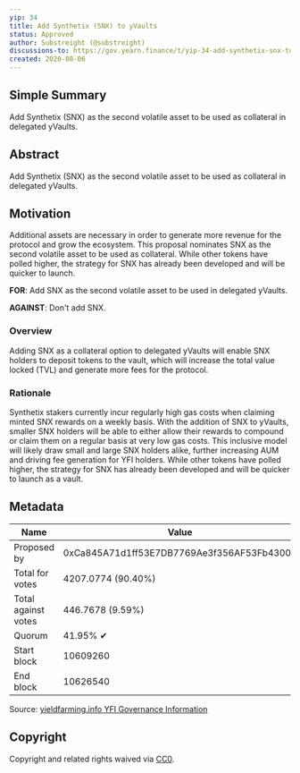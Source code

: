 ```yaml
---
yip: 34
title: Add Synthetix (SNX) to yVaults
status: Approved
author: Substreight (@substreight)
discussions-to: https://gov.yearn.finance/t/yip-34-add-synthetix-snx-to-yvaults/2149
created: 2020-08-06
---
```


## Simple Summary

Add Synthetix (SNX) as the second volatile asset to be used as collateral in delegated yVaults.

## Abstract

Add Synthetix (SNX) as the second volatile asset to be used as collateral in delegated yVaults.

## Motivation

Additional assets are necessary in order to generate more revenue for the protocol and grow the ecosystem. This proposal nominates SNX as the second volatile asset to be used as collateral. While other tokens have polled higher, the strategy for SNX has already been developed and will be quicker to launch.

**FOR**: Add SNX as the second volatile asset to be used in delegated yVaults.

**AGAINST**: Don't add SNX.

### Overview

Adding SNX as a collateral option to delegated yVaults will enable SNX holders to deposit tokens to the vault, which will increase the total value locked (TVL) and generate more fees for the protocol. 

### Rationale

Synthetix stakers currently incur regularly high gas costs when claiming minted SNX rewards on a weekly basis. With the addition of SNX to yVaults, smaller SNX holders will be able to either allow their rewards to compound or claim them on a regular basis at very low gas costs. This inclusive model will likely draw small and large SNX holders alike, further increasing AUM and driving fee generation for YFI holders. While other tokens have polled higher, the strategy for SNX has already been developed and will be quicker to launch as a vault. 

## Metadata

| Name                | Value                                      |
|---------------------|--------------------------------------------|
| Proposed by         | 0xCa845A71d1ff53E7DB7769Ae3f356AF53Fb43000 |
| Total for votes     | 4207.0774 (90.40%)                         |
| Total against votes | 446.7678 (9.59%)                           |
| Quorum              | 41.95% ✔                                   |
| Start block         | 10609260                                   |
| End block           | 10626540                                   |

Source: [yieldfarming.info YFI Governance Information](https://yieldfarming.info/yearn/vote/)

## Copyright

Copyright and related rights waived via [CC0](https://creativecommons.org/publicdomain/zero/1.0/).
